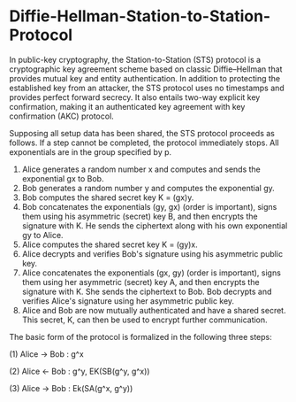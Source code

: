 # Diffie-Hellman-Station-to-Station-Protocol
In public-key cryptography, the Station-to-Station (STS) protocol is a cryptographic key agreement scheme based on classic Diffie–Hellman that provides mutual key and entity authentication.  In addition to protecting the established key from an attacker, the STS protocol uses no timestamps and provides perfect forward secrecy. It also entails two-way explicit key confirmation, making it an authenticated key agreement with key confirmation (AKC) protocol.

Supposing all setup data has been shared, the STS protocol proceeds as follows. If a step cannot be completed, the protocol immediately stops. All exponentials are in the group specified by p.

1. Alice generates a random number x and computes and sends the exponential gx to Bob.
2. Bob generates a random number y and computes the exponential gy.
3. Bob computes the shared secret key K = (gx)y.
4. Bob concatenates the exponentials (gy, gx) (order is important), signs them using his asymmetric (secret) key B, and then encrypts the signature with K. He sends the ciphertext along with his own exponential gy to Alice.
5. Alice computes the shared secret key K = (gy)x.
6. Alice decrypts and verifies Bob's signature using his asymmetric public key.
7. Alice concatenates the exponentials (gx, gy) (order is important), signs them using her asymmetric (secret) key A, and then encrypts the signature with K. She sends the ciphertext to Bob.
Bob decrypts and verifies Alice's signature using her asymmetric public key.
8. Alice and Bob are now mutually authenticated and have a shared secret. This secret, K, can then be used to encrypt further communication. 


The basic form of the protocol is formalized in the following three steps:

(1) Alice → Bob : g^x

(2) Alice ← Bob : g^y, EK(SB(g^y, g^x))

(3) Alice → Bob : Ek(SA(g^x, g^y))
